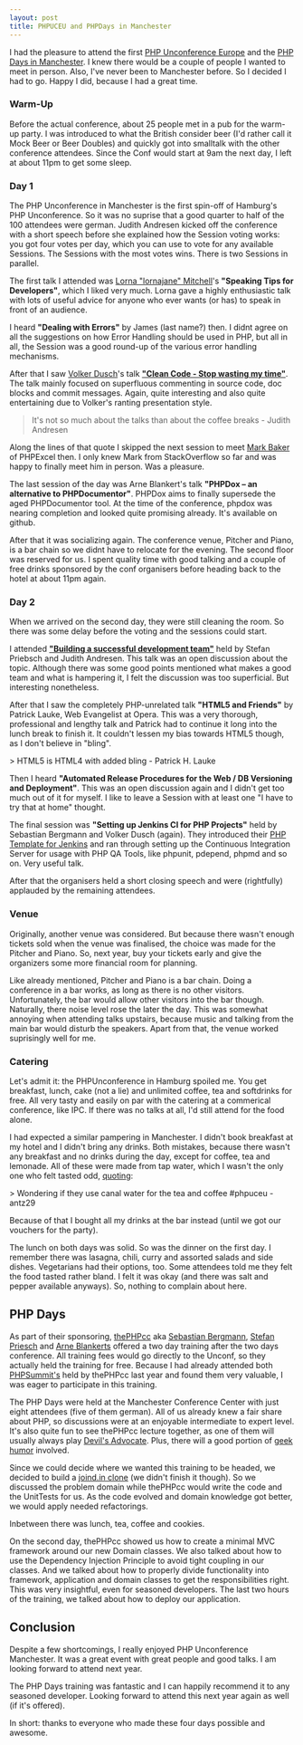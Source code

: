 ```yaml
---
layout: post
title: PHPUCEU and PHPDays in Manchester
---
```

I had the pleasure to attend the first [PHP Unconference Europe][1] and the [PHP Days in Manchester][2]. I knew there would be a couple of people I wanted to meet in person. Also, I've never been to Manchester before. So I decided I had to go. Happy I did, because I had a great time.

### Warm-Up

Before the actual conference, about 25 people met in a pub for the warm-up party. I was introduced to what the British consider beer (I'd rather call it Mock Beer or Beer Doubles) and quickly got into smalltalk with the other conference attendees. Since the Conf would start at 9am the next day, I left at about 11pm to get some sleep.

### Day 1

The PHP Unconference in Manchester is the first spin-off of Hamburg's PHP Unconference. So it was no suprise that a good quarter to half of the 100 attendees were german. Judith Andresen kicked off the conference with a short speech before she explained how the Session voting works: you got four votes per day, which you can use to vote for any available Sessions. The Sessions with the most votes wins. There is two Sessions in parallel.

The first talk I attended was [Lorna "lornajane" Mitchell][17]'s **"Speaking Tips for Developers"**, which I liked very much. Lorna gave a highly enthusiastic talk with lots of useful advice for anyone who ever wants (or has) to speak in front of an audience.

I heard **"Dealing with Errors"** by James (last name?) then. I didnt agree on all the suggestions on how Error Handling should be used in PHP, but all in all, the Session was a good round-up of the various error handling mechanisms.

After that I saw [Volker Dusch][18]'s talk [**"Clean Code - Stop wasting my time"**][19]. The talk mainly focused on superfluous commenting in source code, doc blocks and commit messages. Again, quite interesting and also quite entertaining due to Volker's ranting presentation style.

> It's not so much about the talks than about the coffee breaks - Judith Andresen

Along the lines of that quote I skipped the next session to meet [Mark Baker](20) of PHPExcel then. I only knew Mark from StackOverflow so far and was happy to finally meet him in person. Was a pleasure.

The last session of the day was Arne Blankert's talk **"PHPDox &ndash; an alternative to PHPDocumentor"**. PHPDox aims to finally supersede the aged PHPDocumentor tool. At the time of the conference, phpdox was nearing completion and looked quite promising already. It's available on github.

After that it was socializing again. The conference venue, Pitcher and Piano, is a bar chain so we didnt have to relocate for the evening. The second floor was reserved for us. I spent quality time with good talking and a couple of free drinks sponsored by the conf organisers before heading back to the hotel at about 11pm again.

### Day 2

When we arrived on the second day, they were still cleaning the room. So there was some delay before the voting and the sessions could start.

I attended [**"Building a successful development team"**][7] held by Stefan Priebsch and Judith Andresen. This talk was an open discussion about the topic. Although there was some good points mentioned what makes a good team and what is hampering it, I felt the discussion was too superficial. But interesting nonetheless.

After that I saw the completely PHP-unrelated talk **"HTML5 and Friends"** by Patrick Lauke, Web Evangelist at Opera. This was a very thorough, professional and lengthy talk and Patrick had to continue it long into the lunch break to finish it. It couldn't lessen my bias towards HTML5 though, as I don't believe in "bling".

&gt; HTML5 is HTML4 with added bling - Patrick H. Lauke

Then I heard **"Automated Release Procedures for the Web / DB Versioning and Deployment"**. This was an open discussion again and I didn't get too much out of it for myself. I like to leave a Session with at least one "I have to try that at home" thought.

The final session was **"Setting up Jenkins CI for PHP Projects"** held by Sebastian Bergmann and Volker Dusch (again). They introduced their [PHP Template for Jenkins][16] and ran through setting up the Continuous Integration Server for usage with PHP QA Tools, like phpunit, pdepend, phpmd and so on. Very useful talk.

After that the organisers held a short closing speech and were (rightfully) applauded by the remaining attendees.

### Venue

Originally, another venue was considered. But because there wasn't enough tickets sold when the venue was finalised, the choice was made for the Pitcher and Piano. So, next year, buy your tickets early and give the organizers some more financial room for planning.

Like already mentioned, Pitcher and Piano is a bar chain. Doing a conference in a bar works, as long as there is no other visitors. Unfortunately, the bar would allow other visitors into the bar though. Naturally, there noise level rose the later the day. This was somewhat annoying when attending talks upstairs, because music and talking from the main bar would disturb the speakers. Apart from that, the venue worked suprisingly well for me.

### Catering

Let's admit it: the PHPUnconference in Hamburg spoiled me. You get breakfast, lunch, cake (not a lie) and unlimited coffee, tea and softdrinks for free. All very tasty and easily on par with the catering at a commerical conference, like IPC. If there was no talks at all, I'd still attend for the food alone.

I had expected a similar pampering in Manchester. I didn't book breakfast at my hotel and I didn't bring any drinks. Both mistakes, because there wasn't any breakfast and no drinks during the day, except for coffee, tea and lemonade. All of these were made from tap water, which I wasn't the only one who felt tasted odd, [quoting][6]:

&gt; Wondering if they use canal water for the tea and coffee #phpuceu - antz29

Because of that I bought all my drinks at the bar instead (until we got our vouchers for the party).

The lunch on both days was solid. So was the dinner on the first day. I remember there was lasagna, chili, curry and assorted salads and side dishes. Vegetarians had their options, too. Some attendees told me they felt the food tasted rather bland. I felt it was okay (and there was salt and pepper available anyways). So, nothing to complain about here.

## PHP Days

As part of their sponsoring, [thePHPcc][8] aka [Sebastian Bergmann][9], [Stefan Priesch][10] and [Arne Blankerts][11] offered a two day training after the two days conference. All training fees would go directly to the Unconf, so they actually held the training for free. Because I had already attended both [PHPSummit's][13] held by thePHPcc last year and found them very valuable, I was eager to participate in this training.

The PHP Days were held at the Manchester Conference Center with just eight attendees (five of them german). All of us already knew a fair share about PHP, so discussions were at an enjoyable intermediate to expert level. It's also quite fun to see thePHPcc lecture together, as one of them will usually always play [Devil's Advocate][14]. Plus, there will a good portion of [geek humor][15] involved.

Since we could decide where we wanted this training to be headed, we decided to build a [joind.in clone][12] (we didn't finish it though). So we discussed the problem domain while thePHPcc would write the code and the UnitTests for us. As the code evolved and domain knowledge got better, we would apply needed refactorings.

Inbetween there was lunch, tea, coffee and cookies.

On the second day, thePHPcc showed us how to create a minimal MVC framework around our new Domain classes. We also talked about how to use the Dependency Injection Principle to avoid tight coupling in our classes. And we talked about how to properly divide functionality into framework, application and domain classes to get the responsibilities right. This was very insightful, even for seasoned developers. The last two hours of the training, we talked about how to deploy our application.

## Conclusion

Despite a few shortcomings, I really enjoyed PHP Unconference Manchester. It was a great event with great people and good talks. I am looking forward to attend next year.

The PHP Days training was fantastic and I can happily recommend it to any seasoned developer. Looking forward to attend this next year again as well (if it's offered).

In short: thanks to everyone who made these four days possible and awesome.


[1]: http://www.phpuceu.org/phpuceu-2011 "Official Website of the PHPUnconference EU"
[2]: http://www.phpuceu.org/2010/05/01/php-days-in-manchester "PHP Days Manchester"
[3]: http://www.phpuceu.org/contact/organizers "Organisers of of the PHPUnconference EU"
[4]: http://joind.in/event/phpuceu "PHPUnconference EU at Joind.in"
[5]: https://search.twitter.com/search?q=%23phpuceu "Hashtag #phpuceu on Twitter"
[6]: https://twitter.com/antz29/status/38943134884970496
[7]: http://www.slideshare.net/janosch007/20110218-janosch007-teambulildingkey "Session Slides"
[8]: http://thephp.cc "Website of thePHPcc"
[9]: http://sebastian-bergmann.de "Website of Sebastian Bergmann"
[10]: http://priebsch.de/about "Website of Stefan Priebsch"
[11]: https://twitter.com/arneblankerts "Arne Blankerts on Twitter"
[12]: https://github.com/thePHPcc/SplitOut "Joind.in clone on GitHub"
[13]: http://php-summit.de/ "Website of the PHPSummit series of trainings (german)"
[14]: https://secure.wikimedia.org/wikipedia/en/wiki/Devil%27s_advocate "Wikipedia on Devil's Advocate"
[15]: https://secure.wikimedia.org/wikipedia/en/wiki/Geek_humor "Wikipedia on Geek Humor"
[16]: http://jenkins-php.org/
[17]: http://www.lornajane.net/pages/about.html
[18]: http://joind.in/talk/view/2723 "Volker Dusch as joind.in"
[19]: http://www.slideshare.net/Edorian/php-unconference-europa-clean-code-stop-wasting-my-time "Session Slides"
[20]: https://twitter.com/Mark_Baker